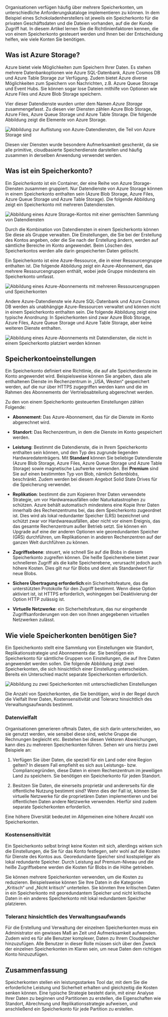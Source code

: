 Organisationen verfügen häufig über mehrere Speicherkonten, um unterschiedliche Anforderungskataloge implementieren zu können. In dem Beispiel eines Schokoladenherstellers ist jeweils ein Speicherkonto für die privaten Geschäftsdaten und die Dateien vorhanden, auf die der Kunde Zugriff hat. In diesem Artikel lernen Sie die Richtlinienfaktoren kennen, die von einem Speicherkonto gesteuert werden und Ihnen bei der Entscheidung helfen, wie viele Konten Sie benötigen.

## <a name="what-is-azure-storage"></a>Was ist Azure Storage?

Azure bietet viele Möglichkeiten zum Speichern Ihrer Daten. Es stehen mehrere Datenbankoptionen wie Azure SQL-Datenbank, Azure Cosmos DB und Azure Table Storage zur Verfügung. Zudem bietet Azure diverse Möglichkeiten zum Speichern von Nachrichten, z.B. Azure Queue Storage und Event Hubs. Sie können sogar lose Dateien mithilfe von Optionen wie Azure Files und Azure Blob Storage speichern.

Vier dieser Datendienste wurden unter dem Namen _Azure Storage_ zusammengefasst. Zu diesen vier Diensten zählen Azure Blob Storage, Azure Files, Azure Queue Storage und Azure Table Storage. Die folgende Abbildung zeigt die Elemente von Azure Storage.

![Abbildung zur Auflistung von Azure-Datendiensten, die Teil von Azure Storage sind](../media/2-azure-storage.png)

Diesen vier Diensten wurde besondere Aufmerksamkeit geschenkt, da sie alle primitive, cloudbasierte Speicherdienste darstellen und häufig zusammen in derselben Anwendung verwendet werden.

## <a name="what-is-a-storage-account"></a>Was ist ein Speicherkonto?

Ein _Speicherkonto_ ist ein Container, der eine Reihe von Azure Storage-Diensten zusammen gruppiert. Nur Datendienste von Azure Storage können in einem Speicherkonto enthalten sein (Azure Blob Storage, Azure Files, Azure Queue Storage und Azure Table Storage). Die folgende Abbildung zeigt ein Speicherkonto mit mehreren Datendiensten.

![Abbildung eines Azure Storage-Kontos mit einer gemischten Sammlung von Datendiensten](../media/2-what-is-a-storage-account.png)

Durch die Kombination von Datendiensten in einem Speicherkonto können Sie diese als Gruppe verwalten. Die Einstellungen, die Sie bei der Erstellung des Kontos angeben, oder die Sie nach der Erstellung ändern, werden auf sämtliche Bereiche im Konto angewendet. Beim Löschen des Speicherkontos werden alle darin gespeicherten Daten gelöscht.

Ein Speicherkonto ist eine Azure-Ressource, die in einer Ressourcengruppe enthalten ist. Die folgende Abbildung zeigt ein Azure-Abonnement, das mehrere Ressourcengruppen enthält, wobei jede Gruppe mindestens ein Speicherkonto umfasst.

![Abbildung eines Azure-Abonnements mit mehreren Ressourcengruppen und Speicherkonten](../media/2-resource-groups-and-storage-accounts.png)

Andere Azure-Datendienste wie Azure SQL-Datenbank und Azure Cosmos DB werden als unabhängige Azure-Ressourcen verwaltet und können nicht in einem Speicherkonto enthalten sein. Die folgende Abbildung zeigt eine typische Anordnung: In Speicherkonten sind zwar Azure Blob Storage, Azure Files, Azure Queue Storage und Azure Table Storage, aber keine weiteren Dienste enthalten.

![Abbildung eines Azure-Abonnements mit Datendiensten, die nicht in einem Speicherkonto platziert werden können](../media/2-typical-subscription-organization.png)

## <a name="storage-account-settings"></a>Speicherkontoeinstellungen

Ein Speicherkonto definiert eine Richtlinie, die auf alle Speicherdienste im Konto angewendet wird. Beispielsweise können Sie angeben, dass alle enthaltenen Dienste im Rechenzentrum in „USA, Westen“ gespeichert werden, auf die nur über HTTPS zugegriffen werden kann und die im Rahmen des Abonnements der Vertriebsabteilung abgerechnet werden.

Zu den von einem Speicherkonto gesteuerten Einstellungen zählen Folgende:

- **Abonnement**: Das Azure-Abonnement, das für die Dienste im Konto abgerechnet wird.

- **Standort**: Das Rechenzentrum, in dem die Dienste im Konto gespeichert werden.

- **Leistung**: Bestimmt die Datendienste, die in Ihrem Speicherkonto enthalten sein können, und den Typ des zugrunde liegenden Hardwaredatenträgers. Mit **Standard** können Sie beliebige Datendienste (Azure Blob Storage, Azure Files, Azure Queue Storage und Azure Table Storage) sowie magnetische Laufwerke verwenden. Bei **Premium** sind Sie auf einen bestimmten Typ von Blob, nämlich _Seitenblobs_, beschränkt. Zudem werden bei diesem Angebot Solid State Drives für die Speicherung verwendet.

- **Replikation**: bestimmt die zum Kopieren Ihrer Daten verwendete Strategie, um vor Hardwareausfällen oder Naturkatastrophen zu schützen. Azure behält automatisch mindestens eine Kopie Ihrer Daten innerhalb des Rechenzentrums bei, das dem Speicherkonto zugeordnet ist. Dies wird als lokal redundanter Speicher (LRS) bezeichnet und schützt zwar vor Hardwareausfällen, aber nicht vor einem Ereignis, das das gesamte Rechenzentrum außer Betrieb setzt. Sie können ein Upgrade auf eine der anderen Optionen wie georedundanten Speicher (GRS) durchführen, um Replikationen in anderen Rechenzentren auf der ganzen Welt durchführen zu können.

- **Zugriffsebene**: steuert, wie schnell Sie auf die Blobs in diesem Speicherkonto zugreifen können. Die heiße Speicherebene bietet zwar schnelleren Zugriff als die kalte Speicherebene, verursacht jedoch auch höhere Kosten. Dies gilt nur für Blobs und dient als Standardwert für neue Blobs.

- **Sichere Übertragung erforderlich**:ein Sicherheitsfeature, das die unterstützten Protokolle für den Zugriff bestimmt. Wenn diese Option aktiviert ist, ist HTTPS erforderlich, wohingegen bei Deaktivierung der Option HTTP zulässig ist.

- **Virtuelle Netzwerke**: ein Sicherheitsfeature, das nur eingehende Zugriffsanforderungen von den von Ihnen angegebenen virtuellen Netzwerken zulässt.

## <a name="how-many-storage-accounts-do-you-need"></a>Wie viele Speicherkonten benötigen Sie?

Ein Speicherkonto stellt eine Sammlung von Einstellungen wie Standort, Replikationsstrategie und Abonnements dar. Sie benötigen ein Speicherkonto für sämtliche Gruppen von Einstellungen, die auf Ihre Daten angewendet werden sollen. Die folgende Abbildung zeigt zwei Speicherkonten, die sich hinsichtlich einer Einstellung unterscheiden. Bereits ein Unterschied macht separate Speicherkonten erforderlich.

![Abbildung zu zwei Speicherkonten mit unterschiedlichen Einstellungen](../media/2-multiple-storage-accounts.png)

Die Anzahl von Speicherkonten, die Sie benötigen, wird in der Regel durch die Vielfalt Ihrer Daten, Kostensensitivität und Toleranz hinsichtlich des Verwaltungsaufwands bestimmt.

### <a name="data-diversity"></a>Datenvielfalt

Organisationen generieren oftmals Daten, die sich darin unterscheiden, wo sie genutzt werden, wie sensibel diese sind, welche Gruppe die Rechnungen begleicht etc. Bestehen bei diesen Vektoren Abweichungen, kann dies zu mehreren Speicherkonten führen. Sehen wir uns hierzu zwei Beispiele an:

1. Verfügen Sie über Daten, die speziell für ein Land oder eine Region gelten? In diesem Fall empfiehlt es sich aus Leistungs- bzw. Compliancegründen, diese Daten in einem Rechenzentrum im jeweiligen Land zu speichern. Sie benötigen ein Speicherkonto für jeden Standort.

1. Besitzen Sie Daten, die einerseits proprietär und andererseits für die öffentliche Nutzung bestimmt sind? Wenn dies der Fall ist, können Sie virtuelle Netzwerke für die proprietären Daten implementieren und bei öffentlichen Daten andere Netzwerke verwenden. Hierfür sind zudem separate Speicherkonten erforderlich.

Eine höhere Diversität bedeutet im Allgemeinen eine höhere Anzahl von Speicherkonten.

### <a name="cost-sensitivity"></a>Kostensensitivität

Ein Speicherkonto selbst bringt keine Kosten mit sich, allerdings wirken sich die Einstellungen, die Sie für das Konto festlegen, sehr wohl auf die Kosten für Dienste des Kontos aus. Georedundante Speicher sind kostspieliger als lokal redundante Speicher. Durch Leistung auf Premium-Niveau und die heiße Zugriffsebene werden die Kosten für Blobs in die Höhe getrieben.

Sie können mehrere Speicherkonten verwenden, um die Kosten zu reduzieren. Beispielsweise können Sie Ihre Daten in die Kategorien „Kritisch“ und „Nicht kritisch“ unterteilen. Sie könnten Ihre kritischen Daten in ein Speicherkonto mit georedundantem Speicher und nicht kritische Daten in ein anderes Speicherkonto mit lokal redundantem Speicher platzieren.

### <a name="tolerance-for-management-overhead"></a>Toleranz hinsichtlich des Verwaltungsaufwands

Für die Erstellung und Verwaltung der einzelnen Speicherkonten muss ein Administrator ein gewisses Maß an Zeit und Aufmerksamkeit aufwenden. Zudem wird es für alle Benutzer komplexer, Daten zu Ihrem Cloudspeicher hinzuzufügen. Alle Benutzer in dieser Rolle müssen sich über den Zweck der einzelnen Speicherkonten im Klaren sein, um neue Daten dem richtigen Konto hinzuzufügen.

## <a name="summary"></a>Zusammenfassung

Speicherkonten stellen ein leistungsstarkes Tool dar, mit dem Sie die erforderliche Leistung und Sicherheit erhalten und gleichzeitig die Kosten senken können. Eine typische Strategie besteht darin, mit einer Analyse Ihrer Daten zu beginnen und Partitionen zu erstellen, die Eigenschaften wie Standort, Abrechnung und Replikationsstrategie aufweisen, und anschließend ein Speicherkonto für jede Partition zu erstellen.
